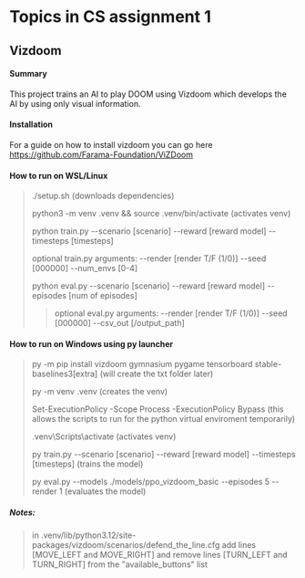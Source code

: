 
# Topics in CS assignment 1 
## Vizdoom

#### Summary
This project trains an AI to play DOOM using Vizdoom which develops the AI by using only visual information.

#### Installation 
For a guide on how to install vizdoom you can go here https://github.com/Farama-Foundation/ViZDoom

#### How to run on WSL/Linux
>./setup.sh (downloads dependencies)
>
>python3 -m venv .venv && source .venv/bin/activate (activates venv)
>
>python train.py --scenario [scenario] --reward [reward model] --timesteps [timesteps]
>
>optional train.py arguments: --render [render T/F (1/0)] --seed [000000] --num_envs [0-4]
>
>python eval.py --scenario [scenario] --reward [reward model] --episodes [num of episodes] 
>
>>optional eval.py arguments: --render [render T/F (1/0)] --seed [000000] --csv_out [/output_path]

#### How to run on Windows using py launcher
>py -m pip install vizdoom gymnasium pygame tensorboard stable-baselines3[extra] (will create the txt folder later)
>
>py -m venv .venv (creates the venv)
>
>Set-ExecutionPolicy -Scope Process -ExecutionPolicy Bypass (this allows the scripts to run for the python virtual enviroment temporarily)
>
>.venv\Scripts\activate (activates venv)
>
>py train.py --scenario [scenario] --reward [reward model] --timesteps [timesteps] (trains the model)
>
>py eval.py --models ./models/ppo_vizdoom_basic --episodes 5 --render 1 (evaluates the model)

##### Notes:
>in .venv/lib/python3.12/site-packages/vizdoom/scenarios/defend_the_line.cfg add lines [MOVE_LEFT and MOVE_RIGHT] and remove lines [TURN_LEFT and TURN_RIGHT] from the "available_buttons" list
